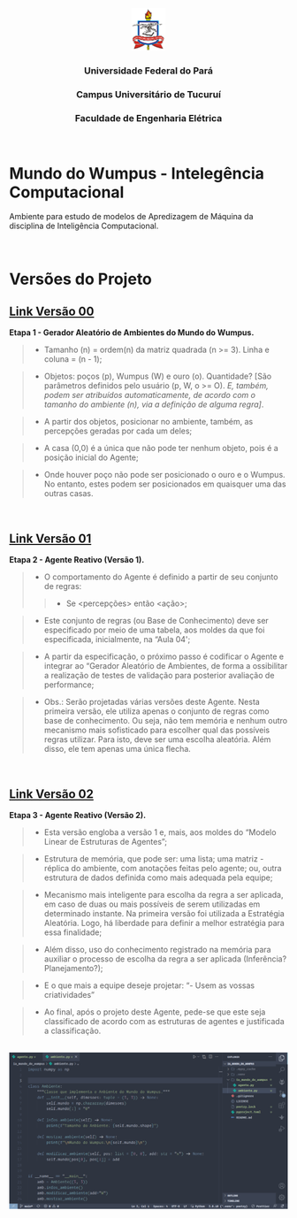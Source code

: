 
<center>
    <img src="utils/logo.png" alt="Girl in a jacket" style="width:60px">
</center>

<center>

### <strong>Universidade Federal do Pará
</strong>

### <strong>Campus Universitário de Tucuruí</strong>

### <strong>Faculdade de Engenharia Elétrica</strong>

</center>

<br>

# Mundo do Wumpus - Intelegência Computacional

Ambiente para estudo de modelos de Apredizagem de Máquina da disciplina de Inteligência Computacional.

<br>

# Versões do Projeto

## [Link Versão 00](https://github.com/Oseiasdfarias/IA_mundo_do_wumpus/tree/versao_0)

**Etapa 1 - Gerador Aleatório de Ambientes do Mundo do Wumpus.**

> + Tamanho (n) = ordem(n) da matriz quadrada (n >= 3). Linha e coluna = (n - 1);

> + Objetos: poços (p), Wumpus (W) e ouro (o). Quantidade? [São parâmetros definidos pelo usuário (p, W, o >= O). *E, também, podem ser atribuídos automaticamente, de acordo com o tamanho do ambiente (n), via a definição de alguma regra]*.

> + A partir dos objetos, posicionar no ambiente, também, as percepções geradas por cada um deles;

> + A casa (0,0) é a única que não pode ter nenhum objeto, pois é a posição inicial do Agente;

> + Onde houver poço não pode ser posicionado o ouro e o Wumpus. No entanto, estes podem ser posicionados em quaisquer uma das outras casas.

<br>

## [Link Versão 01](https://github.com/Oseiasdfarias/IA_mundo_do_wumpus/tree/versao_1)

**Etapa 2 - Agente Reativo (Versão 1).**


> + O comportamento do Agente é definido a partir de seu conjunto de regras:
>> - Se <percepções> então <ação>;

> + Este conjunto de regras (ou Base de Conhecimento) deve ser especificado por meio de uma tabela, aos moldes da que foi especificada, inicialmente, na “Aula 04';

> + A partir da especificação, o próximo passo é codificar o Agente e integrar ao “Gerador Aleatório de Ambientes, de forma a ossibilitar a realização de testes de validação para posterior avaliação de performance;

> + Obs.: Serão projetadas várias versões deste Agente. Nesta primeira versão, ele utiliza apenas o conjunto de regras como base de conhecimento. Ou seja, não tem memória e nenhum outro mecanismo mais sofisticado para escolher qual das possíveis regras utilizar. Para isto, deve ser uma escolha aleatória. Além disso, ele tem apenas uma única flecha.

<br>

## [Link Versão 02](https://github.com/Oseiasdfarias/IA_mundo_do_wumpus/tree/versao_2)

**Etapa 3 - Agente Reativo (Versão 2).**

> + Esta versão engloba a versão 1 e, mais, aos moldes do “Modelo Linear de Estruturas de Agentes”;

> + Estrutura de memória, que pode ser: uma lista; uma matriz - réplica do ambiente, com anotações feitas pelo agente; ou, outra estrutura de dados definida como mais adequada pela equipe;

> + Mecanismo mais inteligente para escolha da regra a ser aplicada, em caso de duas ou mais possíveis de serem utilizadas em determinado instante. Na primeira versão foi utilizada a Estratégia Aleatória. Logo, há liberdade para definir a melhor estratégia para essa finalidade;

> + Além disso, uso do conhecimento registrado na memória para auxiliar o processo de escolha da regra a ser aplicada (Inferência? Planejamento?);

> + E o que mais a equipe deseje projetar: “- Usem as vossas criatividades”

> + Ao final, após o projeto deste Agente, pede-se que este seja classificado de acordo com as estruturas de agentes e justificada a classificação.

<br>

<center>
    <img src="utils/code_demo.png" alt="Demostração do Anbiente de desenvolvimento." style="width:900px">
</center>